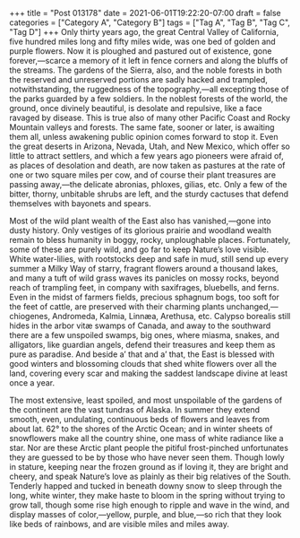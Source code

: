 +++
title = "Post 013178"
date = 2021-06-01T19:22:20-07:00
draft = false
categories = ["Category A", "Category B"]
tags = ["Tag A", "Tag B", "Tag C", "Tag D"]
+++
Only thirty years ago, the great Central Valley of California, five hundred miles long and fifty miles wide, was one bed of golden and purple flowers. Now it is ploughed and pastured out of existence, gone forever,—scarce a memory of it left in fence corners and along the bluffs of the streams. The gardens of the Sierra, also, and the noble forests in both the reserved and unreserved portions are sadly hacked and trampled, notwithstanding, the ruggedness of the topography,—all excepting those of the parks guarded by a few soldiers. In the noblest forests of the world, the ground, once divinely beautiful, is desolate and repulsive, like a face ravaged by disease. This is true also of many other Pacific Coast and Rocky Mountain valleys and forests. The same fate, sooner or later, is awaiting them all, unless awakening public opinion comes forward to stop it. Even the great deserts in Arizona, Nevada, Utah, and New Mexico, which offer so little to attract settlers, and which a few years ago pioneers were afraid of, as places of desolation and death, are now taken as pastures at the rate of one or two square miles per cow, and of course their plant treasures are passing away,—the delicate abronias, phloxes, gilias, etc. Only a few of the bitter, thorny, unbitable shrubs are left, and the sturdy cactuses that defend themselves with bayonets and spears.

Most of the wild plant wealth of the East also has vanished,—gone into dusty history. Only vestiges of its glorious prairie and woodland wealth remain to bless humanity in boggy, rocky, unploughable places. Fortunately, some of these are purely wild, and go far to keep Nature’s love visible. White water-lilies, with rootstocks deep and safe in mud, still send up every summer a Milky Way of starry, fragrant flowers around a thousand lakes, and many a tuft of wild grass waves its panicles on mossy rocks, beyond reach of trampling feet, in company with saxifrages, bluebells, and ferns. Even in the midst of farmers fields, precious sphagnum bogs, too soft for the feet of cattle, are preserved with their charming plants unchanged,—chiogenes, Andromeda, Kalmia, Linnæa, Arethusa, etc. Calypso borealis still hides in the arbor vitæ swamps of Canada, and away to the southward there are a few unspoiled swamps, big ones, where miasma, snakes, and alligators, like guardian angels, defend their treasures and keep them as pure as paradise. And beside a’ that and a’ that, the East is blessed with good winters and blossoming clouds that shed white flowers over all the land, covering every scar and making the saddest landscape divine at least once a year.

The most extensive, least spoiled, and most unspoilable of the gardens of the continent are the vast tundras of Alaska. In summer they extend smooth, even, undulating, continuous beds of flowers and leaves from about lat. 62° to the shores of the Arctic Ocean; and in winter sheets of snowflowers make all the country shine, one mass of white radiance like a star. Nor are these Arctic plant people the pitiful frost-pinched unfortunates they are guessed to be by those who have never seen them. Though lowly in stature, keeping near the frozen ground as if loving it, they are bright and cheery, and speak Nature’s love as plainly as their big relatives of the South. Tenderly happed and tucked in beneath downy snow to sleep through the long, white winter, they make haste to bloom in the spring without trying to grow tall, though some rise high enough to ripple and wave in the wind, and display masses of color,—yellow, purple, and blue,—so rich that they look like beds of rainbows, and are visible miles and miles away.
